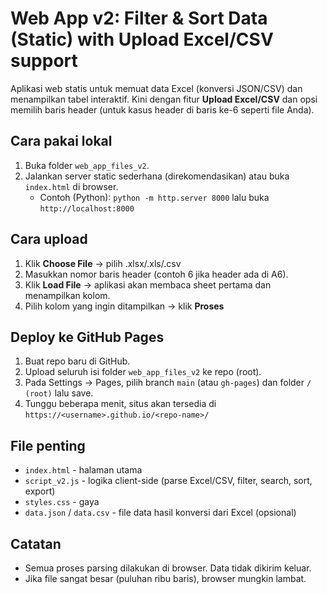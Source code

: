 
# Web App v2: Filter & Sort Data (Static) with Upload Excel/CSV support

Aplikasi web statis untuk memuat data Excel (konversi JSON/CSV) dan menampilkan tabel interaktif.
Kini dengan fitur **Upload Excel/CSV** dan opsi memilih baris header (untuk kasus header di baris ke-6 seperti file Anda).

## Cara pakai lokal
1. Buka folder `web_app_files_v2`.
2. Jalankan server static sederhana (direkomendasikan) atau buka `index.html` di browser.
   - Contoh (Python): `python -m http.server 8000` lalu buka `http://localhost:8000`

## Cara upload
1. Klik **Choose File** → pilih .xlsx/.xls/.csv
2. Masukkan nomor baris header (contoh 6 jika header ada di A6).
3. Klik **Load File** → aplikasi akan membaca sheet pertama dan menampilkan kolom.
4. Pilih kolom yang ingin ditampilkan → klik **Proses**

## Deploy ke GitHub Pages
1. Buat repo baru di GitHub.
2. Upload seluruh isi folder `web_app_files_v2` ke repo (root).
3. Pada Settings → Pages, pilih branch `main` (atau `gh-pages`) dan folder `/ (root)` lalu save.
4. Tunggu beberapa menit, situs akan tersedia di `https://<username>.github.io/<repo-name>/`

## File penting
- `index.html` - halaman utama
- `script_v2.js` - logika client-side (parse Excel/CSV, filter, search, sort, export)
- `styles.css` - gaya
- `data.json` / `data.csv` - file data hasil konversi dari Excel (opsional)

## Catatan
- Semua proses parsing dilakukan di browser. Data tidak dikirim keluar.
- Jika file sangat besar (puluhan ribu baris), browser mungkin lambat.
